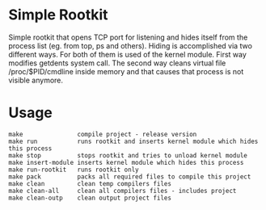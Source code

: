 Simple Rootkit
==============

Simple rootkit that opens TCP port for listening and hides itself from the process list (eg. from top, ps and others). Hiding is accomplished via two different ways. For both of them is used of the kernel module. First way modifies getdents system call. The second way cleans virtual file /proc/$PID/cmdline inside memory and that causes that process is not visible anymore.

# Usage
```
make               compile project - release version
make run           runs rootkit and inserts kernel module which hides this process
make stop          stops rootkit and tries to unload kernel module
make insert-module inserts kernel module which hides this process
make run-rootkit   runs rootkit only
make pack          packs all required files to compile this project    
make clean         clean temp compilers files    
make clean-all     clean all compilers files - includes project    
make clean-outp    clean output project files
```
